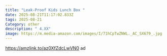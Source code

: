 ```yaml
---
title: "Leak-Proof Kids Lunch Box "
date: 2025-08-21T11:17:02.833Z
tags: 2025-08-21
Category: other
description: " 4.XX"
image: https://m.media-amazon.com/images/I/71hCpTwZNWL._AC_SX679_.jpg
---
```

https://amzlink.to/az0XfZdcLwVN0  ad